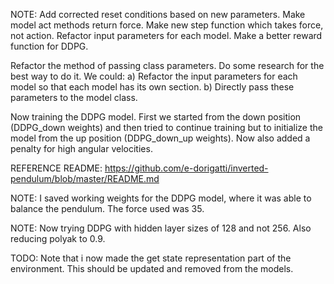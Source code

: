 NOTE:
Add corrected reset conditions based on new parameters. 
Make model act methods return force. 
Make new step function which takes force, not action. 
Refactor input parameters for each model.
Make a better reward function for DDPG.

Refactor the method of passing class parameters. Do some research for the best way to do it. We could:
    a) Refactor the input parameters for each model so that each model has its own section. 
    b) Directly pass these parameters to the model class.


Now training the DDPG model. First we started from the down position (DDPG_down weights) and then tried to continue training but to initialize the model from the up position (DDPG_down_up weights). 
Now also added a penalty for high angular velocities.

REFERENCE README: https://github.com/e-dorigatti/inverted-pendulum/blob/master/README.md

NOTE: I saved working weights for the DDPG model, where it was able to balance the pendulum. The force used was 35.

NOTE: Now trying DDPG with hidden layer sizes of 128 and not 256. Also reducing polyak to 0.9.

TODO: Note that i now made the get state representation part of the environment. This should be updated and removed from the models. 

